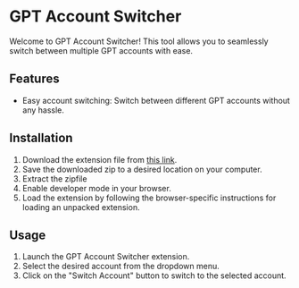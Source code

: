 # GPT Account Switcher

Welcome to GPT Account Switcher! This tool allows you to seamlessly switch between multiple GPT accounts with ease.

## Features

- Easy account switching: Switch between different GPT accounts without any hassle.

## Installation

1. Download the extension file from [this link](https://github.com/SahiDemon/GPT-account-switcher/archive/refs/heads/main.zip).
2. Save the downloaded zip to a desired location on your computer.
3. Extract the zipfile
4. Enable developer mode in your browser.
5. Load the extension by following the browser-specific instructions for loading an unpacked extension.

## Usage

1. Launch the GPT Account Switcher extension.
2. Select the desired account from the dropdown menu.
3. Click on the "Switch Account" button to switch to the selected account.
